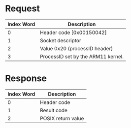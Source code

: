 # Request

| Index Word | Description                        |
|------------|------------------------------------|
| 0          | Header code \[0x00150042\]         |
| 1          | Socket descriptor                  |
| 2          | Value 0x20 (processID header)      |
| 3          | ProcessID set by the ARM11 kernel. |

# Response

| Index Word | Description        |
|------------|--------------------|
| 0          | Header code        |
| 1          | Result code        |
| 2          | POSIX return value |